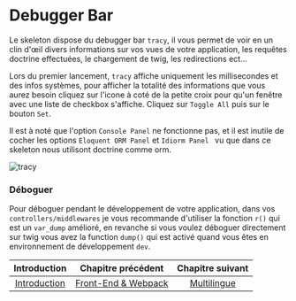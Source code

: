 # Debugger Bar

Le skeleton dispose du debugger bar `tracy`, il vous permet de voir en un clin d'œil divers informations sur vos vues de votre application, les requêtes doctrine effectuées, le chargement de twig, les redirections ect...

Lors du premier lancement, `tracy` affiche uniquement les millisecondes et des infos systèmes, pour afficher la totalité des informations que vous aurez besoin cliquez sur l'icone à coté de la petite croix pour qu'un fenêtre avec une liste de checkbox s'affiche. Cliquez sur `Toggle All` puis sur le bouton `Set`.

Il est à noté que l'option `Console Panel` ne fonctionne pas, et il est inutile de cocher les options `Eloquent ORM Panel` et `Idiorm Panel ` vu que dans ce skeleton nous utilisont doctrine comme orm.

![tracy](https://miroir.horyzone.fr/upload/tracy.png)

### Déboguer
Pour déboguer pendant le développement de votre application, dans vos `controllers/middlewares` je vous recommande d'utiliser la fonction `r()` qui est un `var_dump` amélioré, en revanche si vous voulez déboguer directement sur twig vous avez la function `dump()` qui est activé quand vous êtes en environnement de développement `dev`.

| Introduction | Chapitre précédent | Chapitre suivant |
| :----------: | :----------------: | :--------------: |
| [Introduction](https://github.com/SimonDevelop/slim-doctrine/blob/master/docs/introduction.md) | [Front-End & Webpack](https://github.com/SimonDevelop/slim-doctrine/blob/master/docs/chapter06.md) | [Multilingue](https://github.com/SimonDevelop/slim-doctrine/blob/master/docs/chapter08.md) |
